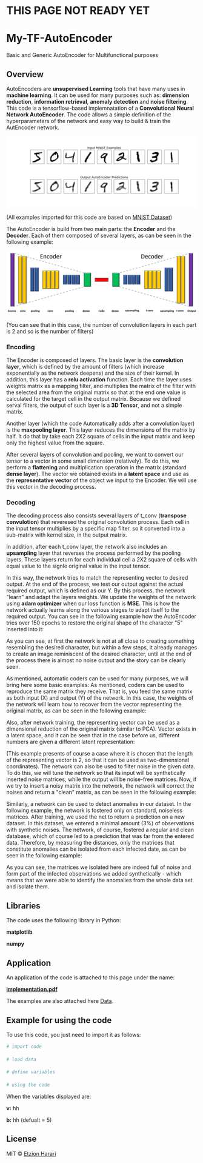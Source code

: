 # THIS PAGE NOT READY YET

# My-TF-AutoEncoder
Basic and Generic AutoEncoder for Multifunctional purposes

## Overview
AutoEncoders are **unsupervised Learning** tools that have many uses in **machine learning**. It can be used for many purposes such as: **dimension reduction**, **information retrieval**, **anomaly detection** and **noise filtering**. This code is a tensorflow-based implemnatation of a **Convolutional Neural Network AutoEncoder**. The code allows a simple definition of the hyperparameters of the network and easy way to build & train the AutEncoder network.

![simple_prediction](https://github.com/EtzionR/My-TF-AutoEncoder/blob/main/outputs/predict.png)

(All examples imported for this code are based on [MNIST Dataset](http://yann.lecun.com/exdb/mnist/))

The AutoEncoder is build from two main parts: the **Encoder** and the **Decoder**. Each of them composed of several layers, as can be seen in the following example:

![network_draw](https://github.com/EtzionR/My-TF-AutoEncoder/blob/main/outputs/network.png)

(You can see that in this case, the number of convolution layers in each part is 2 and so is the number of filters)

### Encoding
The Encoder is composed of layers. The basic layer is the **convolution layer**, which is defined by the amount of filters (which increase exponentially as the network deepens) and the size of their kernel. In addition, this layer has a **relu activation** function. Each time the layer uses weights matrix as a mapping filter, and multiplies the matrix of the filter with the selected area from the original matrix so that at the end one value is calculated for the target cell in the output matrix. Because we defined serval filters, the output of such layer is a **3D Tensor**, and not a simple matrix. 

Another layer (which the code Automatically adds after a convolution layer) is the **maxpooling layer**. This layer reduces the dimensions of the matrix by half. It do that by take each 2X2 square of cells in the input matrix and keep only the highest value from the square.

After several layers of convolution and pooling, we want to convert our tensor to a vector in some small dimension (relatively). To do this, we perform a **flattening** and multiplication operation in the matrix (standard **dense layer**). The vector we obtained exists in a **latent space** and use as the **representative vector** of the object we input to the Encoder. We will use this vector in the decoding process.

### Decoding
The decoding process also consists several layers of t_conv (**transpose convulotion**) that reveresed the original convolution process. Each cell in the input tensor multiplies by a specific map filter. so it converted into a sub-matrix with kernel size, in the output matrix.

In addition, after each t_conv layer, the network also includes an **upsampling** layer that reverses the process performed by the pooling layers. These layers return for each individual cell a 2X2 square of cells with equal value to the signle original value in the input tensor.

In this way, the network tries to match the representing vector to desired output. At the end of the process, we test our output against the actual required output, which is defined as our Y. By this process, the network "learn" and adapt the layers weights. We update the weights of the network using **adam optimizer** when our loss function is **MSE**. This is how the network actually learns along the various stages to adapt itself to the required output. You can see in the following example how the AutoEncoder tries over 150 epochs to restore the original shape of the character "5" inserted into it:

As you can see, at first the network is not at all close to creating something resembling the desired character, but within a few steps, it already manages to create an image reminiscent of the desired character, until at the end of the process there is almost no noise output and the story can be clearly seen.

As mentioned, automatic coders can be used for many purposes, we will bring here some basic examples:
As mentioned, coders can be used to reproduce the same matrix they receive. That is, you feed the same matrix as both input (X) and output (Y) of the network. In this case, the weights of the network will learn how to recover from the vector representing the original matrix, as can be seen in the following example:

Also, after network training, the representing vector can be used as a dimensional reduction of the original matrix (similar to PCA). Vector exists in a latent space, and it can be seen that in the case before us, different numbers are given a different latent representation:

(This example presents of course a case where it is chosen that the length of the representing vector is 2, so that it can be used as two-dimensional coordinates).
The network can also be used to filter noise in the given data. To do this, we will tune the network so that its input will be synthetically inserted noise matrices, while the output will be noise-free matrices. Now, if we try to insert a noisy matrix into the network, the network will correct the noises and return a "clean" matrix, as can be seen in the following example:

Similarly, a network can be used to detect anomalies in our dataset. In the following example, the network is fostered only on standard, noiseless matrices. After training, we used the net to return a prediction on a new dataset. In this dataset, we entered a minimal amount (3%) of observations with synthetic noises. The network, of course, fostered a regular and clean database, which of course led to a prediction that was far from the entered data. Therefore, by measuring the distances, only the matrices that constitute anomalies can be isolated from each infected date, as can be seen in the following example:

As you can see, the matrices we isolated here are indeed full of noise and form part of the infected observations we added synthetically - which means that we were able to identify the anomalies from the whole data set and isolate them.

## Libraries
The code uses the following library in Python:

**matplotlib**

**numpy**

## Application
An application of the code is attached to this page under the name: 

[**implementation.pdf**]()

The examples are also attached here [Data]().


## Example for using the code
To use this code, you just need to import it as follows:
``` sh
# import code

# load data

# define variables

# using the code

```

When the variables displayed are:

**v:** hh

**b:** hh (defualt = 5)

## License
MIT © [Etzion Harari](https://github.com/EtzionR)

